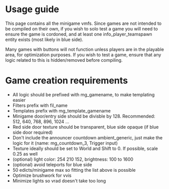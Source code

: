 # Usage guide
This page contains all the minigame vmfs. Since games are not intended to be compiled on their own, if you wish to solo test a game you will need to ensure the game is cordoned, and at least one info_player_teamspawn entity exists (most likely in blue side).

Many games with buttons will not function unless players are in the playable area, for optimization purposes. If you wish to test a game, ensure that any logic related to this is hidden/removed before compiling.

# Game creation requirements 
- All logic should be prefixed with mg_gamename, to make templating easier
- Filters prefix with fil_name
- Templates prefix with mg_template_gamename
- Minigame door/entry side should be divisble by 128. Recommended: 512, 640, 768, 896, 1024 ...
- Red side door texture should be transparent, blue side opaque (if blue side door required)
- Don't include the announcer countdown ambient_generic, just make the logic for it (name: mg_countdown_3, Trigger input)
- Texture ideally should be set to World and Shift to 0. If possible, scale 0.25 as well
- (optional) light color: 254 210 152, brightness: 100 to 1600
- (optional) avoid teleports for blue side
- 50 edicts/minigame max so fitting the list above is possible
- Optimize brushwork for vvis
- Minimize lights so vrad doesn't take too long 
